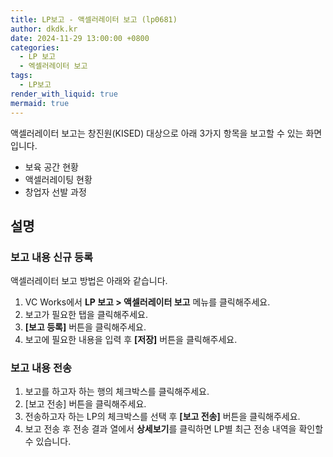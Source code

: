 ```yaml
---
title: LP보고 - 액셀러레이터 보고 (lp0681)
author: dkdk.kr
date: 2024-11-29 13:00:00 +0800
categories:
  - LP 보고
  - 엑셀러레이터 보고
tags:
  - LP보고
render_with_liquid: true
mermaid: true
---
```

액셀러레이터 보고는 창진원(KISED) 대상으로 아래 3가지 항목을 보고할 수 있는 화면입니다.
- 보육 공간 현황
- 액셀러레이팅 현황
- 창업자 선발 과정

## 설명

### 보고 내용 신규 등록
액셀러레이터 보고 방법은 아래와 같습니다.
1. VC Works에서 **LP 보고 > 액셀러레이터 보고** 메뉴를 클릭해주세요.
2. 보고가 필요한 탭을 클릭해주세요.
3. **[보고 등록]** 버튼을 클릭해주세요.
4. 보고에 필요한 내용을 입력 후 **[저장]** 버튼을 클릭해주세요.

### 보고 내용 전송
1. 보고를 하고자 하는 행의 체크박스를 클릭해주세요.
2. [보고 전송] 버튼을 클릭해주세요.
3. 전송하고자 하는 LP의 체크박스를 선택 후 **[보고 전송]** 버튼을 클릭해주세요.
4. 보고 전송 후 전송 결과 열에서 **상세보기**를 클릭하면 LP별 최근 전송 내역을 확인할 수 있습니다.